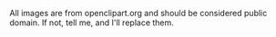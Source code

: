 All images are from openclipart.org and should be considered public domain.
If not, tell me, and I'll replace them.
